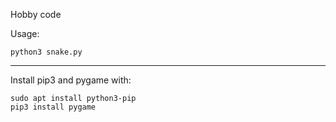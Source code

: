 Hobby code

Usage:

    python3 snake.py

***
Install pip3 and pygame with:

    sudo apt install python3-pip
    pip3 install pygame
